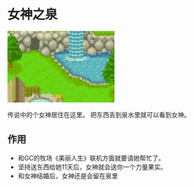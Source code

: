 # 女神之泉

![女神之泉](女神之泉.png)

传说中的个女神居住在这里。
把东西丢到泉水里就可以看到女神。

## 作用

- 和GC的牧场《美丽人生》联机方面就要请她帮忙了。
- 坚持送东西给她11天后，女神就会送你一个力量果实。
- 和女神结婚后，女神还是会留在泉里
